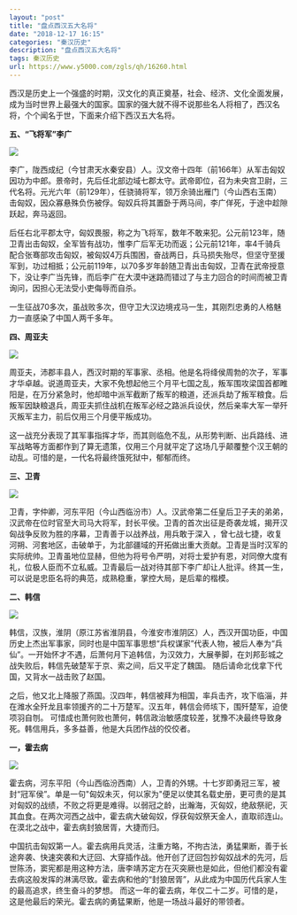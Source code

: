 ```yaml
---
layout: "post"
title: "盘点西汉五大名将"
date: "2018-12-17 16:15"
categories: "秦汉历史"
description: "盘点西汉五大名将"
tags: 秦汉历史
url: https://www.y5000.com/zgls/qh/16260.html
---
```






西汉是历史上一个强盛的时期，汉文化的真正奠基，社会、经济、文化全面发展，成为当时世界上最强大的国家。国家的强大就不得不说那些名人将相了，西汉名将，个个闻名于世，下面来介绍下西汉五大名将。

**五、“飞将军”李广**

![](https://img.y5000.com/uploads/allimg/170308/09323K021-0.jpg)

李广，陇西成纪（今甘肃天水秦安县）人。汉文帝十四年（前166年）从军击匈奴因功为中郎。景帝时，先后任北部边域七郡太守。武帝即位，召为未央宫卫尉，三代名将。元光六年（前129年），任骁骑将军，领万余骑出雁门（今山西右玉南）击匈奴，因众寡悬殊负伤被俘。匈奴兵将其置卧于两马间，李广佯死，于途中趁隙跃起，奔马返回。

后任右北平郡太守，匈奴畏服，称之为飞将军，数年不敢来犯。公元前123年，随卫青出击匈奴，全军皆有战功，惟李广后军无功而返；公元前121年，率4千骑兵配合张骞部攻击匈奴，被匈奴4万兵围困，奋战两日，兵马损失殆尽，但坚守至援军到，功过相抵；公元前119年，以70多岁年龄随卫青出击匈奴，卫青在武帝授意下，没让李广当先锋，而后李广在大漠中迷路而错过了与主力回合的时间而被卫青询问，因担心无法受小吏侮辱而自杀。

一生征战70多次，虽战败多次，但守卫大汉边境戎马一生，其刚烈忠勇的人格魅力一直感染了中国人两千多年。

**四、周亚夫**

![](https://img.y5000.com/uploads/allimg/170308/09323L347-1.jpg)

周亚夫，沛郡丰县人，西汉时期的军事家、丞相。他是名将绛侯周勃的次子，军事才华卓越。说道周亚夫，大家不免想起他三个月平七国之乱，叛军围攻梁国首都睢阳是，在万分紧急时，他却暗中派军截断了叛军的粮道，还派兵劫了叛军粮食。后叛军因缺粮退兵，周亚夫抓住战机在叛军必经之路派兵设伏，然后亲率大军一举歼灭叛军主力，前后仅用三个月便平叛成功。

这一战充分表现了其军事指挥才华，而其则临危不乱，从形势判断、出兵路线、进军战略等方面都作到了算无遗策，仅用三个月就平定了这场几乎颠覆整个汉王朝的动乱。可惜的是，一代名将最终饿死狱中，郁郁而终。

**三、卫青**

![](https://img.y5000.com/uploads/allimg/170308/09323M058-2.jpg)

卫青，字仲卿，河东平阳（今山西临汾市）人。汉武帝第二任皇后卫子夫的弟弟，汉武帝在位时官至大司马大将军，封长平侯。卫青的首次出征是奇袭龙城，揭开汉匈战争反败为胜的序幕，卫青善于以战养战，用兵敢于深入
，曾七战七捷，收复河朔、河套地区，击破单于，为北部疆域的开拓做出重大贡献。卫青是当时汉军的实际统帅。卫青虽地位显赫，但他为将号令严明，对将士爱护有恩，对同僚大度有礼，位极人臣而不立私威。卫青最后一战对待其部下李广却让人批评。终其一生，可以说是忠臣名将的典范，成熟稳重，掌控大局，是后辈的楷模。

**二、韩信**

![](https://img.y5000.com/uploads/allimg/170308/09323G0Y-3.jpg)

韩信，汉族，淮阴（原江苏省淮阴县，今淮安市淮阴区）人，西汉开国功臣，中国历史上杰出军事家，同时也是中国军事思想“兵权谋家”代表人物，被后人奉为“兵仙”。一开始怀才不遇，后萧何月下追韩信，为汉效力，大展拳脚，在刘邦彭城之战失败后，韩信先破楚军于京、索之间，后又平定了魏国。
随后请命北伐拿下代国，又背水一战击败了赵国。

之后，他又北上降服了燕国。汉四年，韩信被拜为相国，率兵击齐，攻下临淄，并在潍水全歼龙且率领援齐的二十万楚军。汉五年，韩信会师垓下，围歼楚军，迫使项羽自刎。
可惜成也萧何败也萧何，韩信政治敏感度较差，犹豫不决最终导致身死。韩信用兵，多多益善，他是大兵团作战的佼佼者。

**一，霍去病**

![](https://img.y5000.com/uploads/allimg/170308/09323K502-4.jpg)

霍去病，河东平阳（今山西临汾西南）人，卫青的外甥。十七岁即勇冠三军，被封“冠军侯”。单是一句"匈奴未灭，何以家为"便足以使其名载史册，更可贵的是其对匈奴的战绩，不败之将更是难得。以弱冠之龄，出瀚海，灭匈奴，绝敌祭祀，灭其血食。在两次河西之战中，霍去病大破匈奴，俘获匈奴祭天金人，直取祁连山。在漠北之战中，霍去病封狼居胥，大捷而归。

中国抗击匈奴第一人。霍去病用兵灵活，注重方略，不拘古法，勇猛果断，善于长途奔袭、快速突袭和大迂回、大穿插作战。他开创了迂回包抄匈奴战术的先河，后世陈汤，窦宪都是用这种方法，唐李靖苏定方在灭突厥也是如此，但他们都没有霍去病这般发挥的淋漓尽致。霍去病和他的“封狼居胥”，从此成为中国历代兵家人生的最高追求，终生奋斗的梦想。
而这一年的霍去病，年仅二十二岁。可惜的是，这是他最后的荣光。霍去病的勇猛果断，他是一场战斗最好的带领者。
